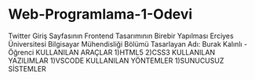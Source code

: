 # Web-Programlama-1-Odevi
Twitter Giriş Sayfasının Frontend Tasarımının Birebir Yapılması
Erciyes Üniversitesi Bilgisayar Mühendisliği Bölümü
Tasarlayan Adı: Burak Kalınlı - Öğrenci
KULLANILAN ARAÇLAR
1)HTML5
2)CSS3
KULLANILAN YAZILIMLAR
1)VSCODE
KULLANILAN YÖNTEMLER
1)SUNUCUSUZ SİSTEMLER
